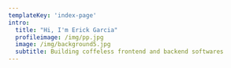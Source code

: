 ```yaml
---
templateKey: 'index-page'
intro:
  title: "Hi, I'm Erick Garcia"
  profileimage: /img/pp.jpg
  image: /img/background5.jpg
  subtitle: Building coffeless frontend and backend softwares
---
```


